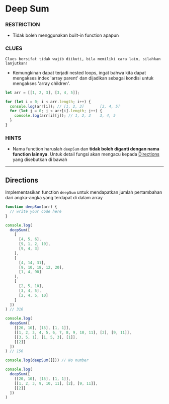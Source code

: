 # Deep Sum

### RESTRICTION

- Tidak boleh menggunakan built-in function apapun

### CLUES

`Clues bersifat tidak wajib diikuti, bila memiliki cara lain, silahkan lanjutkan!`

- Kemungkinan dapat terjadi nested loops, ingat bahwa kita dapat mengakses index 'array parent' dan dijadikan sebagai kondisi untuk mengakses 'array children'.

```js
let arr = [[1, 2, 3], [3, 4, 5]];

for (let i = 0; i < arr.length; i++) {
  console.log(arr[i]); // [1, 2, 3]       [3, 4, 5]
  for (let j = 0; j < arr[i].length; j++) {
    console.log(arr[i][j]); // 1, 2, 3    3, 4, 5
  }
}

```

### HINTS

- Nama function haruslah `deepSum` dan __tidak boleh diganti dengan nama function lainnya__. Untuk detail fungsi akan mengacu kepada [Directions](#directions) yang disebutkan di bawah

---

## Directions

Implementasikan function `deepSum` untuk mendapatkan jumlah pertambahan dari angka-angka yang terdapat di dalam array

```js
function deepSum(arr) {
  // write your code here
}

console.log(
  deepSum([
    [
      [4, 5, 6],
      [9, 1, 2, 10],
      [9, 4, 3]
    ],
    [
      [4, 14, 31],
      [9, 10, 18, 12, 20],
      [1, 4, 90]
    ],
    [
      [2, 5, 10],
      [3, 4, 5],
      [2, 4, 5, 10]
    ]
  ])
) // 316

console.log(
  deepSum([
    [[20, 10], [15], [1, 1]],
    [[1, 2, 3, 4, 5, 6, 7, 8, 9, 10, 11], [2], [9, 11]],
    [[3, 5, 1], [1, 5, 3], [1]],
    [[2]]
  ])
) // 156

console.log(deepSum([])) // No number

console.log(
  deepSum([
    [[20, 10], [15], [1, 1]],
    [[1, 2, 3, 9, 10, 11], [2], [9, 11]],
    [[2]]
  ])
)
```
